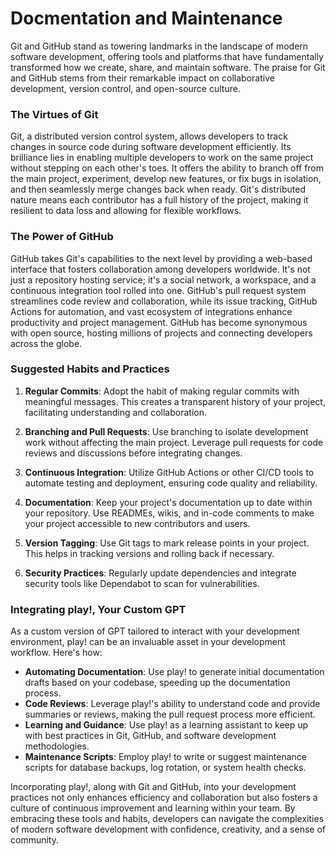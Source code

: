 # Docmentation and Maintenance

Git and GitHub stand as towering landmarks in the landscape of modern software development, offering tools and platforms that have fundamentally transformed how we create, share, and maintain software. The praise for Git and GitHub stems from their remarkable impact on collaborative development, version control, and open-source culture. 

### The Virtues of Git

Git, a distributed version control system, allows developers to track changes in source code during software development efficiently. Its brilliance lies in enabling multiple developers to work on the same project without stepping on each other's toes. It offers the ability to branch off from the main project, experiment, develop new features, or fix bugs in isolation, and then seamlessly merge changes back when ready. Git's distributed nature means each contributor has a full history of the project, making it resilient to data loss and allowing for flexible workflows.

### The Power of GitHub

GitHub takes Git's capabilities to the next level by providing a web-based interface that fosters collaboration among developers worldwide. It's not just a repository hosting service; it's a social network, a workspace, and a continuous integration tool rolled into one. GitHub's pull request system streamlines code review and collaboration, while its issue tracking, GitHub Actions for automation, and vast ecosystem of integrations enhance productivity and project management. GitHub has become synonymous with open source, hosting millions of projects and connecting developers across the globe.

### Suggested Habits and Practices

1. **Regular Commits**: Adopt the habit of making regular commits with meaningful messages. This creates a transparent history of your project, facilitating understanding and collaboration.

2. **Branching and Pull Requests**: Use branching to isolate development work without affecting the main project. Leverage pull requests for code reviews and discussions before integrating changes.

3. **Continuous Integration**: Utilize GitHub Actions or other CI/CD tools to automate testing and deployment, ensuring code quality and reliability.

4. **Documentation**: Keep your project's documentation up to date within your repository. Use READMEs, wikis, and in-code comments to make your project accessible to new contributors and users.

5. **Version Tagging**: Use Git tags to mark release points in your project. This helps in tracking versions and rolling back if necessary.

6. **Security Practices**: Regularly update dependencies and integrate security tools like Dependabot to scan for vulnerabilities. 

### Integrating play!, Your Custom GPT

As a custom version of GPT tailored to interact with your development environment, play! can be an invaluable asset in your development workflow. Here's how:

- **Automating Documentation**: Use play! to generate initial documentation drafts based on your codebase, speeding up the documentation process.
- **Code Reviews**: Leverage play!'s ability to understand code and provide summaries or reviews, making the pull request process more efficient.
- **Learning and Guidance**: Use play! as a learning assistant to keep up with best practices in Git, GitHub, and software development methodologies.
- **Maintenance Scripts**: Employ play! to write or suggest maintenance scripts for database backups, log rotation, or system health checks.

Incorporating play!, along with Git and GitHub, into your development practices not only enhances efficiency and collaboration but also fosters a culture of continuous improvement and learning within your team. By embracing these tools and habits, developers can navigate the complexities of modern software development with confidence, creativity, and a sense of community.